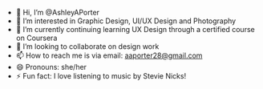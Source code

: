 - 👋 Hi, I’m @AshleyAPorter
- 👀 I’m interested in Graphic Design, UI/UX Design and Photography
- 🌱 I’m currently continuing learning UX Design through a certified course on Coursera
- 💞️ I’m looking to collaborate on design work
- 📫 How to reach me is via email: aaporter28@gmail.com
- 😄 Pronouns: she/her
- ⚡ Fun fact: I love listening to music by Stevie Nicks! 

<!---
AshleyAPorter/AshleyAPorter is a ✨ special ✨ repository because its `README.md` (this file) appears on your GitHub profile.
You can click the Preview link to take a look at your changes.
--->
